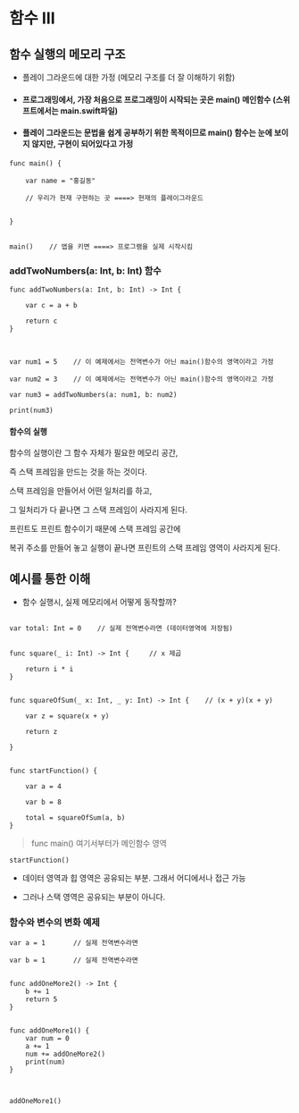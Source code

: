 # 함수 Ⅲ

## 함수 실행의 메모리 구조

- 플레이 그라운드에 대한 가정 (메모리 구조를 더 잘 이해하기 위함)

- #### 프로그래밍에서, 가장 처음으로 프로그래밍이 시작되는 곳은 main() 메인함수 (스위프트에서는 main.swift파일)

- #### 플레이 그라운드는 문법을 쉽게 공부하기 위한 목적이므로 main() 함수는 눈에 보이지 않지만, 구현이 되어있다고 가정

```
func main() {

    var name = "홍길동"

    // 우리가 현재 구현하는 곳 ====> 현재의 플레이그라운드


}


main()    // 앱을 키면 ====> 프로그램을 실제 시작시킴

```

### addTwoNumbers(a: Int, b: Int) 함수

```
func addTwoNumbers(a: Int, b: Int) -> Int {

    var c = a + b

    return c
}



var num1 = 5    // 이 예제에서는 전역변수가 아닌 main()함수의 영역이라고 가정

var num2 = 3    // 이 예제에서는 전역변수가 아닌 main()함수의 영역이라고 가정

var num3 = addTwoNumbers(a: num1, b: num2)

print(num3)

```

#### 함수의 실행

함수의 실행이란 그 함수 자체가 필요한 메모리 공간,

즉 스택 프레임을 만드는 것을 하는 것이다.

스택 프레임을 만들어서 어떤 일처리를 하고,

그 일처리가 다 끝나면 그 스택 프레임이 사라지게 된다.

프린트도 프린트 함수이기 때문에 스택 프레임 공간에

복귀 주소를 만들어 놓고 실행이 끝나면 프린트의 스택 프레임 영역이 사라지게 된다.

## 예시를 통한 이해

- 함수 실행시, 실제 메모리에서 어떻게 동작할까?

```

var total: Int = 0    // 실제 전역변수라면 (데이터영역에 저장됨)


func square(_ i: Int) -> Int {     // x 제곱

    return i * i
}


func squareOfSum(_ x: Int, _ y: Int) -> Int {    // (x + y)(x + y)

    var z = square(x + y)

    return z

}


func startFunction() {

    var a = 4

    var b = 8

    total = squareOfSum(a, b)
}

```

> func main() 여기서부터가 메인함수 영역

```
startFunction()

```

- 데이터 영역과 힙 영역은 공유되는 부분. 그래서 어디에서나 접근 가능

- 그러나 스택 영역은 공유되는 부분이 아니다.

### 함수와 변수의 변화 예제

```
var a = 1       // 실제 전역변수라면

var b = 1       // 실제 전역변수라면


func addOneMore2() -> Int {
    b += 1
    return 5
}


func addOneMore1() {
    var num = 0
    a += 1
    num += addOneMore2()
    print(num)
}



addOneMore1()
```
